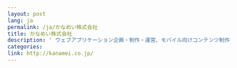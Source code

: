 ```yaml
---
layout: post
lang: ja
permalink: /ja/かなめい株式会社
title: かなめい株式会社
description: ' ウェブアプリケーション企画・制作・運営、モバイル向けコンテンツ制作 '
categories: 
link: http://kanamei.co.jp/
---
```

